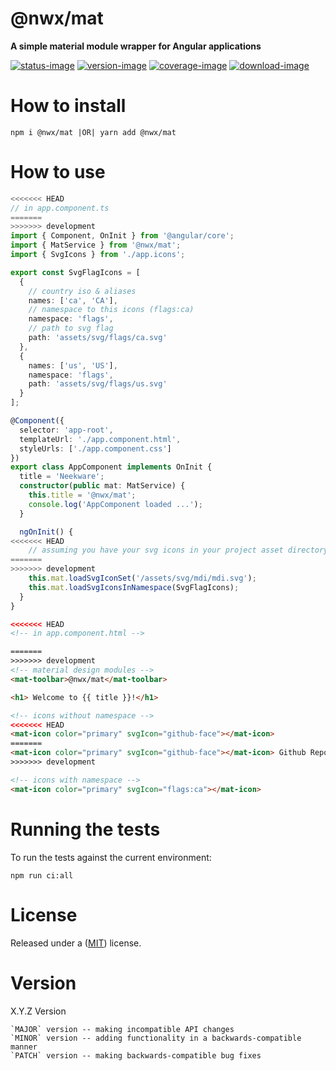 # @nwx/mat

**A simple material module wrapper for Angular applications**

[![status-image]][status-link]
[![version-image]][version-link]
[![coverage-image]][coverage-link]
[![download-image]][download-link]

# How to install

    npm i @nwx/mat |OR| yarn add @nwx/mat

# How to use

```typescript
<<<<<<< HEAD
// in app.component.ts
=======
>>>>>>> development
import { Component, OnInit } from '@angular/core';
import { MatService } from '@nwx/mat';
import { SvgIcons } from './app.icons';

export const SvgFlagIcons = [
  {
    // country iso & aliases
    names: ['ca', 'CA'],
    // namespace to this icons (flags:ca)
    namespace: 'flags',
    // path to svg flag
    path: 'assets/svg/flags/ca.svg'
  },
  {
    names: ['us', 'US'],
    namespace: 'flags',
    path: 'assets/svg/flags/us.svg'
  }
];

@Component({
  selector: 'app-root',
  templateUrl: './app.component.html',
  styleUrls: ['./app.component.css']
})
export class AppComponent implements OnInit {
  title = 'Neekware';
  constructor(public mat: MatService) {
    this.title = '@nwx/mat';
    console.log('AppComponent loaded ...');
  }

  ngOnInit() {
<<<<<<< HEAD
    // assuming you have your svg icons in your project asset directory
=======
>>>>>>> development
    this.mat.loadSvgIconSet('/assets/svg/mdi/mdi.svg');
    this.mat.loadSvgIconsInNamespace(SvgFlagIcons);
  }
}
```

```html
<<<<<<< HEAD
<!-- in app.component.html -->

=======
>>>>>>> development
<!-- material design modules -->
<mat-toolbar>@nwx/mat</mat-toolbar>

<h1> Welcome to {{ title }}!</h1>

<!-- icons without namespace -->
<<<<<<< HEAD
<mat-icon color="primary" svgIcon="github-face"></mat-icon>
=======
<mat-icon color="primary" svgIcon="github-face"></mat-icon> Github Repo
>>>>>>> development

<!-- icons with namespace -->
<mat-icon color="primary" svgIcon="flags:ca"></mat-icon>
```

# Running the tests

To run the tests against the current environment:

    npm run ci:all

# License

Released under a ([MIT](https://github.com/neekware/nwx-mat/blob/master/LICENSE)) license.

# Version

X.Y.Z Version

    `MAJOR` version -- making incompatible API changes
    `MINOR` version -- adding functionality in a backwards-compatible manner
    `PATCH` version -- making backwards-compatible bug fixes

[status-image]: https://secure.travis-ci.org/neekware/nwx-mat.png?branch=master
[status-link]: http://travis-ci.org/neekware/nwx-mat?branch=master
[version-image]: https://img.shields.io/npm/v/@nwx/mat.svg
[version-link]: https://www.npmjs.com/package/@nwx/mat
[coverage-image]: https://coveralls.io/repos/neekware/nwx-mat/badge.svg
[coverage-link]: https://coveralls.io/r/neekware/nwx-mat
[download-image]: https://img.shields.io/npm/dm/@nwx/mat.svg
[download-link]: https://www.npmjs.com/package/@nwx/mat
